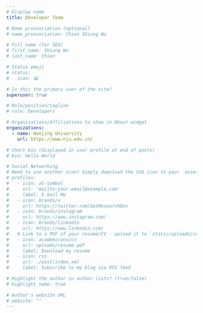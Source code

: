 ```yaml
---
# Display name
title: Developer Team

# Name pronunciation (optional)
# name_pronunciation: Chien Shiung Wu

# Full name (for SEO)
# first_name: Shiung Wu
# last_name: Chien

# Status emoji
# status:
#   icon: 😀

# Is this the primary user of the site?
superuser: true

# Role/position/tagline
# role: Developers

# Organizations/Affiliations to show in About widget
organizations:
  - name: Nanjing University
    url: https://www.nju.edu.cn/

# Short bio (displayed in user profile at end of posts)
# bio: Hello World

# Social Networking
# Need to use another icon? Simply download the SVG icon to your `assets/media/icons/` folder.
# profiles:
#   - icon: at-symbol
#     url: 'mailto:your-email@example.com'
#     label: E-mail Me
#   - icon: brands/x
#     url: https://twitter.com/GetResearchDev
#   - icon: brands/instagram
#     url: https://www.instagram.com/
#   - icon: brands/linkedin
#     url: https://www.linkedin.com/
#   # Link to a PDF of your resume/CV - upload it to `static/uploads/resume.pdf`
#   - icon: academicons/cv
#     url: uploads/resume.pdf
#     label: Download my resume
#   - icon: rss
#     url: ./post/index.xml
#     label: Subscribe to my blog via RSS feed

# Highlight the author in author lists? (true/false)
# highlight_name: true

# Author's website URL
# website: ""
---
```

